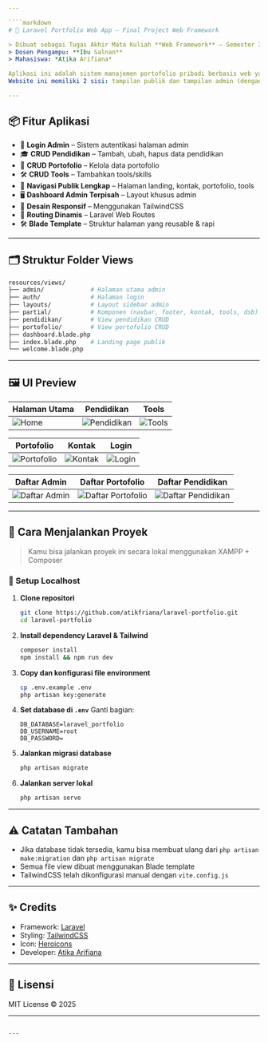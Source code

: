 ```yaml
---

````markdown
# 🎨 Laravel Portfolio Web App – Final Project Web Framework

> Dibuat sebagai Tugas Akhir Mata Kuliah **Web Framework** – Semester 3  
> Dosen Pengampu: **Ibu Salnan**  
> Mahasiswa: *Atika Arifiana*

Aplikasi ini adalah sistem manajemen portofolio pribadi berbasis web yang dibangun dengan **Laravel**, **Blade Template**, dan **TailwindCSS**.  
Website ini memiliki 2 sisi: tampilan publik dan tampilan admin (dengan autentikasi), di mana admin bisa mengelola semua konten secara CRUD.

---
```


## 📦 Fitur Aplikasi

- 🔐 **Login Admin** – Sistem autentikasi halaman admin
- 🎓 **CRUD Pendidikan** – Tambah, ubah, hapus data pendidikan
- 💼 **CRUD Portofolio** – Kelola data portofolio
- 🛠️ **CRUD Tools** – Tambahkan tools/skills
- 🧭 **Navigasi Publik Lengkap** – Halaman landing, kontak, portofolio, tools
- 🖥️ **Dashboard Admin Terpisah** – Layout khusus admin
- 🎨 **Desain Responsif** – Menggunakan TailwindCSS
- 🔧 **Routing Dinamis** – Laravel Web Routes
- 🛠️ **Blade Template** – Struktur halaman yang reusable & rapi

---

## 🗂️ Struktur Folder Views

```bash
resources/views/
├── admin/             # Halaman utama admin
├── auth/              # Halaman login
├── layouts/           # Layout sidebar admin
├── partial/           # Komponen (navbar, footer, kontak, tools, dsb)
├── pendidikan/        # View pendidikan CRUD
├── portofolio/        # View portofolio CRUD
├── dashboard.blade.php
├── index.blade.php    # Landing page publik
└── welcome.blade.php
````

---

## 🖼️ UI Preview

| Halaman Utama                                                                                     | Pendidikan                                                                                                    | Tools                                                                                               |
| ------------------------------------------------------------------------------------------------- | ------------------------------------------------------------------------------------------------------------- | --------------------------------------------------------------------------------------------------- |
| ![Home](https://raw.githubusercontent.com/atikfriana/laravel-portfolio/main/screenshots/home.png) | ![Pendidikan](https://raw.githubusercontent.com/atikfriana/laravel-portfolio/main/screenshots/pendidikan.png) | ![Tools](https://raw.githubusercontent.com/atikfriana/laravel-portfolio/main/screenshots/tools.png) |

| Portofolio                                                                                                    | Kontak                                                                                                | Login                                                                                               |
| ------------------------------------------------------------------------------------------------------------- | ----------------------------------------------------------------------------------------------------- | --------------------------------------------------------------------------------------------------- |
| ![Portofolio](https://raw.githubusercontent.com/atikfriana/laravel-portfolio/main/screenshots/portofolio.png) | ![Kontak](https://raw.githubusercontent.com/atikfriana/laravel-portfolio/main/screenshots/kontak.png) | ![Login](https://raw.githubusercontent.com/atikfriana/laravel-portfolio/main/screenshots/login.png) |

| Daftar Admin                                                                                                     | Daftar Portofolio                                                                                                          | Daftar Pendidikan                                                                                                          |
| ---------------------------------------------------------------------------------------------------------------- | -------------------------------------------------------------------------------------------------------------------------- | -------------------------------------------------------------------------------------------------------------------------- |
| ![Daftar Admin](https://raw.githubusercontent.com/atikfriana/laravel-portfolio/main/screenshots/daftaradmin.png) | ![Daftar Portofolio](https://raw.githubusercontent.com/atikfriana/laravel-portfolio/main/screenshots/daftarportofolio.png) | ![Daftar Pendidikan](https://raw.githubusercontent.com/atikfriana/laravel-portfolio/main/screenshots/daftarpendidikan.png) |

---

## 🚀 Cara Menjalankan Proyek

> Kamu bisa jalankan proyek ini secara lokal menggunakan XAMPP + Composer

### 🔧 Setup Localhost

1. **Clone repositori**

   ```bash
   git clone https://github.com/atikfriana/laravel-portfolio.git
   cd laravel-portfolio
   ```

2. **Install dependency Laravel & Tailwind**

   ```bash
   composer install
   npm install && npm run dev
   ```

3. **Copy dan konfigurasi file environment**

   ```bash
   cp .env.example .env
   php artisan key:generate
   ```

4. **Set database di `.env`**
   Ganti bagian:

   ```
   DB_DATABASE=laravel_portfolio
   DB_USERNAME=root
   DB_PASSWORD=
   ```

5. **Jalankan migrasi database**

   ```bash
   php artisan migrate
   ```

6. **Jalankan server lokal**

   ```bash
   php artisan serve
   ```

---

## ⚠️ Catatan Tambahan

* Jika database tidak tersedia, kamu bisa membuat ulang dari `php artisan make:migration` dan `php artisan migrate`
* Semua file view dibuat menggunakan Blade template
* TailwindCSS telah dikonfigurasi manual dengan `vite.config.js`

---

## ✨ Credits

* Framework: [Laravel](https://laravel.com/)
* Styling: [TailwindCSS](https://tailwindcss.com/)
* Icon: [Heroicons](https://heroicons.com/)
* Developer: [Atika Arifiana](https://github.com/atikfriana)

---

## 📄 Lisensi

MIT License © 2025

---

````

---
